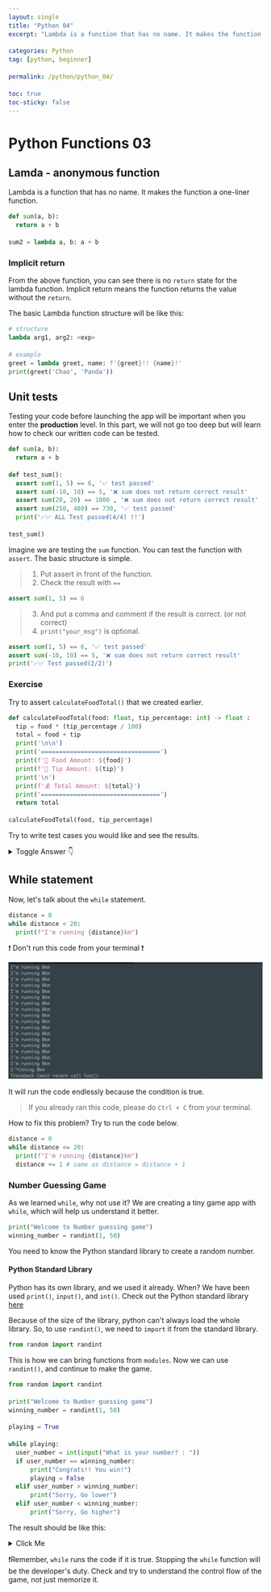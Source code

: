 ```yaml
---
layout: single
title: "Python 04"
excerpt: "Lambda is a function that has no name. It makes the function a one-liner function"

categories: Python
tag: [python, beginner]

permalink: /python/python_04/

toc: true
toc-sticky: false
---
```


# Python Functions 03

## Lamda - anonymous function

Lambda is a function that has no name. It makes the function a one-liner function.

```python
def sum(a, b):
  return a + b

sum2 = lambda a, b: a + b
```

### Implicit return

From the above function, you can see there is no `return` state for the lambda function. Implicit return means the function returns the value without the `return`.

The basic Lambda function structure will be like this:

```python
# structure
lambda arg1, arg2: <exp>

# example
greet = lambda greet, name: f'{greet}!! {name}!'
print(greet('Chao', 'Panda'))
```

## Unit tests

Testing your code before launching the app will be important when you enter the **production** level. In this part, we will not go too deep but will learn how to check our written code can be tested.

```python
def sum(a, b):
  return a + b

def test_sum():
  assert sum(1, 5) == 6, '✅ test passed'
  assert sum(-10, 10) == 5, '❌ sum does not return correct result'
  assert sum(20, 20) == 1000 , '❌ sum does not return correct result'
  assert sum(250, 480) == 730, '✅ test passed'
  print('✅✅ ALL Test passed(4/4) !!')

test_sum()
```

Imagine we are testing the `sum` function. You can test the function with `assert`. The basic structure is simple.

> 1. Put assert in front of the function.
> 2. Check the result with `==`

```python
assert sum(1, 5) == 6
```

> 3. And put a comma and comment if the result is correct. (or not correct)
> 4. `print("your_msg")` is optional.

```python
assert sum(1, 5) == 6, '✅ test passed'
assert sum(-10, 10) == 5, '❌ sum does not return correct result'
print('✅✅ Test passed(2/2)')
```

### Exercise

Try to assert `calculateFoodTotal()` that we created earlier.

```python
def calculateFoodTotal(food: float, tip_percentage: int) -> float :
  tip = food * (tip_percentage / 100)
  total = food + tip
  print('\n\n')
  print('=================================')
  print(f'🍗 Food Amount: ${food}')
  print(f'💸 Tip Amount: ${tip}')
  print('\n')
  print(f'💰 Total Amount: ${total}')
  print('=================================')
  return total

calculateFoodTotal(food, tip_percentage)
```

Try to write test cases you would like and see the results.

<details>
  <summary>Toggle Answer 👇</summary>
  <div markdown="1">

```python
def test_calculate_food_total():
  assert calculateFoodTotal(120, 20) == 144, '✅ test passed'
  assert calculateFoodTotal(120.85, 25) == 151.0625, '✅ test passed'
  assert calculateFoodTotal(120.54, 20.24) == 144, '❌ test failed'

test_calculate_food_total()
```

![Alt text](</images/2023-02-28-python_04/Screen Shot 2023-02-28 at 9.53.04 PM.png>)

  </div>
</details>

## While statement

Now, let's talk about the `while` statement.

```python
distance = 0
while distance < 20:
  print(f"I'm running {distance}km")
```

❗ Don't run this code from your terminal ❗

![Alt text](</images/2023-02-28-python_04/Screen Shot 2023-02-28 at 10.17.41 PM.png>)

It will run the code endlessly because the condition is true.

> If you already ran this code, please do `Ctrl + C` from your terminal.

How to fix this problem? Try to run the code below.

```python
distance = 0
while distance <= 20:
  print(f"I'm running {distance}km")
  distance += 1 # same as distance = distance + 1
```

### Number Guessing Game

As we learned `while`, why not use it?
We are creating a tiny game app with `while`, which will help us understand it better.

```python
print("Welcome to Number guessing game")
winning_number = randint(1, 50)
```

You need to know the Python standard library to create a random number.

#### Python Standard Library

Python has its own library, and we used it already. When? We have been used `print()`, `input()`, and `int()`.
Check out the Python standard library [here](https://docs.python.org/3/library/)

Because of the size of the library, python can't always load the whole library. So, to use `randint()`, we need to `import` it from the standard library.

```python
from random import randint
```

This is how we can bring functions from `modules`.
Now we can use `randint()`, and continue to make the game.

```python
from random import randint

print("Welcome to Number guessing game")
winning_number = randint(1, 50)

playing = True

while playing:
  user_number = int(input("What is your number? : "))
  if user_number == winning_number:
      print("Congrats!! You win!")
      playing = False
  elif user_number > winning_number:
      print("Sorry, Go lower")
  elif user_number < winning_number:
      print("Sorry, Go higher")
```

The result should be like this:

<details>
  <summary>Click Me</summary>
  <div markdown="1">

![Alt text](</images/2023-02-28-python_04/Screen Shot 2023-02-28 at 10.49.50 PM.png>)

  </div>
</details>

❗Remember, `while` runs the code if it is true. Stopping the `while` function will be the developer's duty. Check and try to understand the control flow of the game, not just memorize it.
